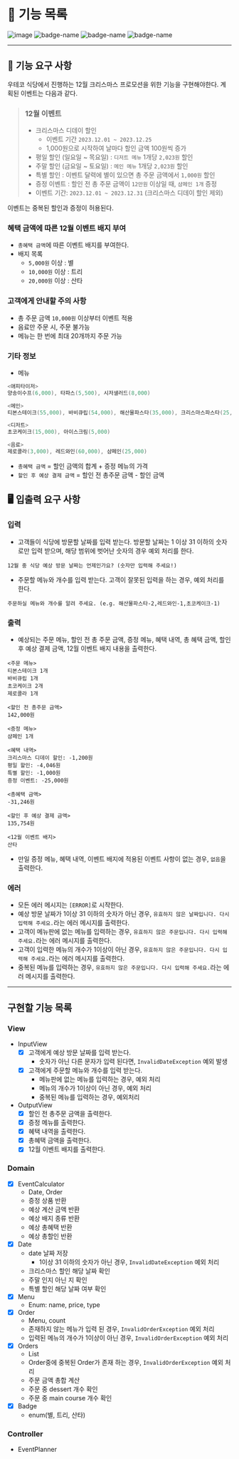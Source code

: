 # 📄 기능 목록
![image](https://story.baemin.com/wp-content/uploads/2023/10/%EB%B0%B0%EB%AF%BC%EB%8B%A4%EC%9B%80_1920x710.png)
![badge-name](https://img.shields.io/badge/woowacouase-precourse-blue.svg) ![badge-name](https://img.shields.io/badge/Java-christmas-red.svg) ![badge-name](https://img.shields.io/badge/week-4-green.svg)

---

## 🚀 기능 요구 사항
우테코 식당에서 진행하는 12월 크리스마스 프로모션을 위한 기능을 구현해야한다. 계획된 이벤트는 다음과 같다.
> ### 12월 이벤트
> - 크리스마스 디데이 할인
>   - 이벤트 기간 `2023.12.01 ~ 2023.12.25`
>   - 1,000원으로 시작하여 날마다 할인 금액 100원씩 증가
> - 평일 할인 (일요일 ~ 목요일) : `디저트 메뉴` 1개당 `2,023원` 할인
> - 주말 할인 (금요일 ~ 토요일) : `메인 메뉴` 1개당 `2,023원` 할인
> - 특별 할인 : 이벤트 달력에 별이 있으면 총 주문 금액에서 `1,000원` 할인
> - 증정 이벤트 : 할인 전 총 주문 금액이 `12만원` 이상일 때, `샴페인 1개` 증정
> - 이벤트 기간: `2023.12.01 ~ 2023.12.31` (크리스마스 디데이 할인 제외)

이벤트는 중복된 할인과 증정이 허용된다.

### 혜택 금액에 따른 12월 이벤트 배지 부여
- `총혜택 금액`에 따른 이벤트 배지를 부여한다.  
- 배지 목록
  - `5,000원` 이상 : 별
  - `10,000원` 이상 : 트리
  - `20,000원` 이상 : 산타

### 고객에게 안내할 주의 사항
- 총 주문 금액 `10,000원` 이상부터 이벤트 적용
- 음료만 주문 시, 주문 불가능
- 메뉴는 한 번에 최대 20개까지 주문 가능

### 기타 정보
- 메뉴
```java
<애피타이저>
양송이수프(6,000), 타파스(5,500), 시저샐러드(8,000)

<메인>
티본스테이크(55,000), 바비큐립(54,000), 해산물파스타(35,000), 크리스마스파스타(25,000)

<디저트>
초코케이크(15,000), 아이스크림(5,000)

<음료>
제로콜라(3,000), 레드와인(60,000), 샴페인(25,000)
```
- `총혜택 금액` = 할인 금액의 합계 + 증정 메뉴의 가격 
- `할인 후 예상 결제 금액` = 할인 전 총주문 금액 - 할인 금액

## 🖥️ 입출력 요구 사항
### 입력
- 고객들이 식당에 방문할 날짜를 입력 받는다. 방문할 날짜는 1 이상 31 이하의 숫자로만 입력 받으며, 해당 범위에 벗어난 숫자의 경우 예외 처리를 한다. 
```
12월 중 식당 예상 방문 날짜는 언제인가요? (숫자만 입력해 주세요!)
```
- 주문할 메뉴와 개수를 입력 받는다. 고객이 잘못된 입력을 하는 경우, 예외 처리를 한다.
```
주문하실 메뉴와 개수를 알려 주세요. (e.g. 해산물파스타-2,레드와인-1,초코케이크-1)
```

### 출력
- 예상되는 주문 메뉴, 할인 전 총 주문 금액, 증정 메뉴, 혜택 내역, 총 혜택 금액, 할인 후 예상 결제 금액, 12월 이벤트 배지 내용을 출력한다.
```
<주문 메뉴>
티본스테이크 1개
바비큐립 1개
초코케이크 2개
제로콜라 1개
 
<할인 전 총주문 금액>
142,000원
 
<증정 메뉴>
샴페인 1개
 
<혜택 내역>
크리스마스 디데이 할인: -1,200원
평일 할인: -4,046원
특별 할인: -1,000원
증정 이벤트: -25,000원
 
<총혜택 금액>
-31,246원
 
<할인 후 예상 결제 금액>
135,754원
 
<12월 이벤트 배지>
산타
```
- 만일 증정 메뉴, 혜택 내역, 이벤트 배지에 적용된 이벤트 사항이 없는 경우, `없음`을 출력한다.

### 에러
- 모든 에러 메시지는 `[ERROR]`로 시작한다.
- 예상 방문 날짜가 1이상 31 이하의 숫자가 아닌 경우, `유효하지 않은 날짜입니다. 다시 입력해 주세요.`라는 에러 메시지를 출력한다.
- 고객이 메뉴판에 없는 메뉴를 입력하는 경우, `유효하지 않은 주문입니다. 다시 입력해 주세요.`라는 에러 메시지를 출력한다.
- 고객이 입력한 메뉴의 개수가 1이상이 아닌 경우, `유효하지 않은 주문입니다. 다시 입력해 주세요.`라는 에러 메시지를 출력한다.
- 중복된 메뉴를 입력하는 경우, `유효하지 않은 주문입니다. 다시 입력해 주세요.`라는 에러 메시지를 출력한다.


---
## 구현할 기능 목록
### View
- InputView
  - [x] 고객에게 예상 방문 날짜를 입력 받는다.
    - 숫자가 아닌 다른 문자가 입력 된다면, `InvalidDateException` 예외 발생
  - [x] 고객에게 주문할 메뉴와 개수를 입력 받는다.
    - 메뉴판에 없는 메뉴를 입력하는 경우, 예외 처리
    - 메뉴의 개수가 1이상이 아닌 경우, 예외 처리
    - 중복된 메뉴를 입력하는 경우, 예외처리
- OutputView
  - [x] 할인 전 총주문 금액을 출력한다.
  - [x] 증정 메뉴를 출력한다.
  - [x] 혜택 내역을 출력한다.
  - [x] 총혜택 금액을 출력한다.
  - [x] 12월 이벤트 배지를 출력한다.

### Domain
- [x] EventCalculator
  - Date, Order
  - 증정 상품 반환
  - 예상 계산 금액 반환
  - 예상 배지 종류 반환
  - 예상 총혜택 반환
  - 예상 총할인 반환
- [x] Date
  - date 날짜 저장
    - 1이상 31 이하의 숫자가 아닌 경우, `InvalidDateException` 예외 처리
  - 크리스마스 할인 해당 날짜 확인
  - 주말 인지 아닌 지 확인
  - 특별 할인 해당 날짜 여부 확인
- [x] Menu
  - Enum: name, price, type
- [x] Order
  - Menu, count
  - 존재하지 않는 메뉴가 입력 된 경우, `InvalidOrderException` 예외 처리
  - 입력된 메뉴의 개수가 1이상이 아닌 경우, `InvalidOrderException` 예외 처리
- [x] Orders
  - List<Order>
  - Order중에 중복된 Order가 존재 하는 경우, `InvalidOrderException` 예외 처리
  - 주문 금액 총합 계산
  - 주문 중 dessert 개수 확인
  - 주문 중 main course 개수 확인
- [x] Badge 
  - enum(별, 트리, 산타)

### Controller
- EventPlanner